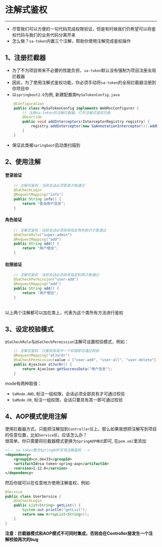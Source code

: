 # 注解式鉴权
--- 

- 尽管我们可以方便的一句代码完成权限验证，但是有时候我们仍希望可以将鉴权代码与我们的业务代码分离开来
- 怎么做？`sa-token`内置三个注解，帮助你使用注解完成鉴权操作


## 1、注册拦截器
- 为了不为项目带来不必要的性能负担，`sa-token`默认没有强制为项目注册全局拦截器
- 因此，为了使用注解式鉴权功能，你必须手动将`sa-token`的全局拦截器注册到你项目中
- 以`springboot2.0`为例, 新建配置类`MySaTokenConfig.java` 

``` java
	@Configuration
	public class MySaTokenConfig implements WebMvcConfigurer {
		// 注册sa-token的注解拦截器，打开注解式鉴权功能 
		@Override
		public void addInterceptors(InterceptorRegistry registry) {
			registry.addInterceptor(new SaAnnotationInterceptor()).addPathPatterns("/**");	
		}
	}
```
- 保证此类被`springboot`启动类扫描到

## 2、使用注解

#### 登录验证

``` java 
	// 注解式鉴权：当前会话必须登录才能通过 
	@SaCheckLogin						
	@RequestMapping("info")
	public String info() {
		return "查询用户信息";
	}
```

#### 角色验证

``` java 
	// 注解式鉴权：当前会话必须具有指定角色标识才能通过 
	@SaCheckRole("super-admin")		
	@RequestMapping("add")
	public String add() {
		return "用户增加";
	}
```

#### 权限验证

``` java 
	// 注解式鉴权：当前会话必须具有指定权限才能通过 
	@SaCheckPermission("user-add")		
	@RequestMapping("add")
	public String add() {
		return "用户增加";
	}
```

<br>
以上两个注解都可以加在类上，代表为这个类所有方法进行鉴权


## 3、设定校验模式
`@SaCheckRole`与`@SaCheckPermission`注解可设置校验模式，例如：
``` java
	// 注解式鉴权：只要具有其中一个权限即可通过校验 
	@RequestMapping("atJurOr")
	@SaCheckPermission(value = {"user-add", "user-all", "user-delete"}, mode = SaMode.OR)		
	public AjaxJson atJurOr() {
		return AjaxJson.getSuccessData("用户信息");
	}
```


mode有两种取值：
- `SaMode.AND`, 标注一组权限，会话必须全部具有才可通过校验
- `SaMode.OR`, 标注一组权限，会话只要具有其一即可通过校验




## 4、AOP模式使用注解

使用拦截器方式，只能把注解加到`Controller层`上，那么如果我想把注解写到项目的任意位置，比如`Service层`，应该怎么办？ <br>
很简单，你只需要将拦截器模式更换为`SpringAOP模式`即可, 在`pom.xml`里添加

``` xml 
<!-- sa-token整合SpringAOP实现注解鉴权 -->
<dependency>
	<groupId>cn.dev33</groupId>
	<artifactId>sa-token-spring-aop</artifactId>
	<version>1.12.0</version>
</dependency>
```

然后你就可以在任意地方使用注解鉴权，例如:
``` java
@Service
public class UserService {
	@SaCheckLogin
	public List<String> getList() {
		System.out.println("getList");
		return new ArrayList<String>();
	}
}
```


**注意：拦截器模式和AOP模式不可同时集成，否则会在Controller层发生一个注解校验两次的bug**











